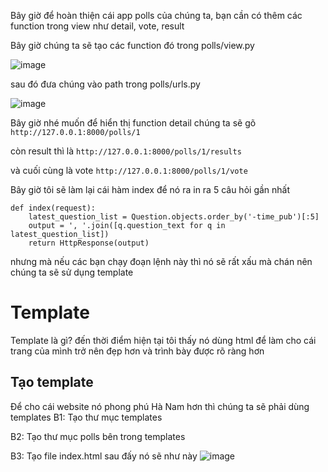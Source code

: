 Bây giờ để hoàn thiện cái app polls của chúng ta, bạn cần có thêm các function trong view như detail, vote, result

Bây giờ chúng ta sẽ tạo các function đó trong polls/view.py

![image](https://user-images.githubusercontent.com/45547213/51237863-fe686c80-19a7-11e9-8eda-9b0ff7a3172b.png)

sau đó đưa chúng vào path trong polls/urls.py

![image](https://user-images.githubusercontent.com/45547213/51238052-7fbfff00-19a8-11e9-97a4-8cd2ccd35edf.png)


Bây giờ nhé muốn để hiển thị function detail chúng ta sẽ gõ
`http://127.0.0.1:8000/polls/1`

còn result thì là
`http://127.0.0.1:8000/polls/1/results`

và cuối cùng là vote
`http://127.0.0.1:8000/polls/1/vote`

Bây giờ tôi sẽ làm lại cái hàm index để nó ra in ra 5 câu hỏi gần nhất

```
def index(request):
    latest_question_list = Question.objects.order_by('-time_pub')[:5]
    output = ', '.join([q.question_text for q in latest_question_list])
    return HttpResponse(output)
```
nhưng mà nếu các bạn chạy đoạn lệnh này thì nó sẽ rất xấu mà chán nên chúng ta sẽ sử dụng template

# Template 
Template là gì? đến thời điểm hiện tại tôi thấy nó dùng html để làm cho cái trang của mình trở nên đẹp hơn và trình bày được rõ ràng hơn

## Tạo template 
Để cho cái website nó phong phú Hà Nam hơn thì chúng ta sẽ phải dùng templates 
B1: Tạo thư mục templates

B2: Tạo thư mục polls bên trong templates

B3: Tạo file index.html sau đấy nó sẽ như này 
![image](https://user-images.githubusercontent.com/45547213/51243729-d849c900-19b5-11e9-93a8-d01928a77292.png)













